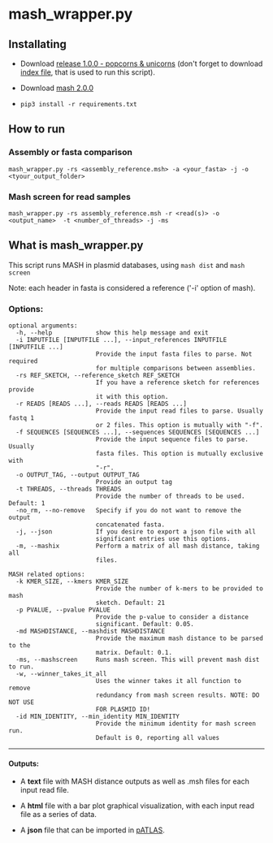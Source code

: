# mash_wrapper.py

## Installating

* Download [release 1.0.0 - popcorns & unicorns](https://github.com/tiagofilipe12/mash_wrapper/releases/tag/v1.0.0)
(don't forget to download [index file](https://github.com/tiagofilipe12/mash_wrapper/releases/download/v1.0.0/assembly_reference.msh), 
that is used to run this script).

* Download [mash 2.0.0](https://github.com/marbl/Mash/releases/tag/v2.0)

* `pip3 install -r requirements.txt`

## How to run

### Assembly or fasta comparison

`mash_wrapper.py -rs <assembly_reference.msh> -a <your_fasta> -j -o 
<tyour_output_folder>`

### Mash screen for read samples

`mash_wrapper.py -rs assembly_reference.msh -r <read(s)> -o <output_name> 
-t <number_of_threads> -j -ms`

## What is mash_wrapper.py

This script runs MASH in plasmid databases, using `mash dist` and `mash screen`

Note: each header in fasta is considered a reference ('-i' option of mash).

### Options:

```
optional arguments:
  -h, --help            show this help message and exit
  -i INPUTFILE [INPUTFILE ...], --input_references INPUTFILE [INPUTFILE ...]
                        Provide the input fasta files to parse. Not required
                        for multiple comparisons between assemblies.
  -rs REF_SKETCH, --reference_sketch REF_SKETCH
                        If you have a reference sketch for references provide
                        it with this option.
  -r READS [READS ...], --reads READS [READS ...]
                        Provide the input read files to parse. Usually fastq 1
                        or 2 files. This option is mutually with "-f".
  -f SEQUENCES [SEQUENCES ...], --sequences SEQUENCES [SEQUENCES ...]
                        Provide the input sequence files to parse. Usually
                        fasta files. This option is mutually exclusive with
                        "-r".
  -o OUTPUT_TAG, --output OUTPUT_TAG
                        Provide an output tag
  -t THREADS, --threads THREADS
                        Provide the number of threads to be used. Default: 1
  -no_rm, --no-remove   Specify if you do not want to remove the output
                        concatenated fasta.
  -j, --json            If you desire to export a json file with all
                        significant entries use this options.
  -m, --mashix          Perform a matrix of all mash distance, taking all
                        files.

MASH related options:
  -k KMER_SIZE, --kmers KMER_SIZE
                        Provide the number of k-mers to be provided to mash
                        sketch. Default: 21
  -p PVALUE, --pvalue PVALUE
                        Provide the p-value to consider a distance
                        significant. Default: 0.05.
  -md MASHDISTANCE, --mashdist MASHDISTANCE
                        Provide the maximum mash distance to be parsed to the
                        matrix. Default: 0.1.
  -ms, --mashscreen     Runs mash screen. This will prevent mash dist to run.
  -w, --winner_takes_it_all
                        Uses the winner takes it all function to remove
                        redundancy from mash screen results. NOTE: DO NOT USE
                        FOR PLASMID ID!
  -id MIN_IDENTITY, --min_identity MIN_IDENTITY
                        Provide the minimum identity for mash screen run.
                        Default is 0, reporting all values
```

---

#### Outputs:


* A **text** file with MASH distance outputs as well as .msh files for each input read file.

* A **html** file with a bar plot graphical visualization, with each input read file as a series of data.

* A **json** file that can be imported in [pATLAS](www.patlas.site).

